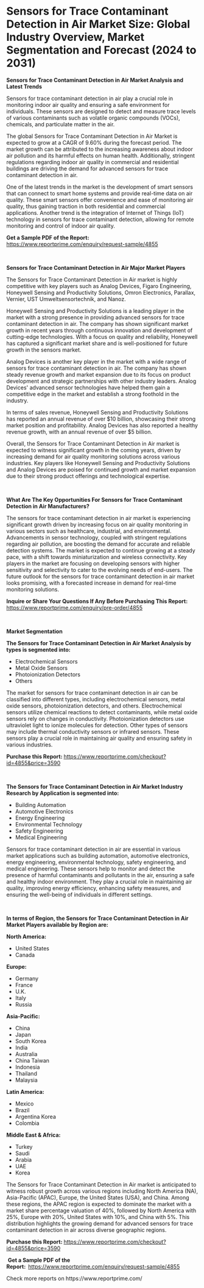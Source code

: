 <p><h1>Sensors for Trace Contaminant Detection in Air Market Size: Global Industry Overview, Market Segmentation and Forecast (2024 to 2031)</h1></p><p><strong>Sensors for Trace Contaminant Detection in Air Market Analysis and Latest Trends</strong></p>
<p><p>Sensors for trace contaminant detection in air play a crucial role in monitoring indoor air quality and ensuring a safe environment for individuals. These sensors are designed to detect and measure trace levels of various contaminants such as volatile organic compounds (VOCs), chemicals, and particulate matter in the air.</p><p>The global Sensors for Trace Contaminant Detection in Air Market is expected to grow at a CAGR of 9.60% during the forecast period. The market growth can be attributed to the increasing awareness about indoor air pollution and its harmful effects on human health. Additionally, stringent regulations regarding indoor air quality in commercial and residential buildings are driving the demand for advanced sensors for trace contaminant detection in air.</p><p>One of the latest trends in the market is the development of smart sensors that can connect to smart home systems and provide real-time data on air quality. These smart sensors offer convenience and ease of monitoring air quality, thus gaining traction in both residential and commercial applications. Another trend is the integration of Internet of Things (IoT) technology in sensors for trace contaminant detection, allowing for remote monitoring and control of indoor air quality.</p></p>
<p><strong>Get a Sample PDF of the Report:&nbsp;</strong> <a href="https://www.reportprime.com/enquiry/request-sample/4855">https://www.reportprime.com/enquiry/request-sample/4855</a></p>
<p>&nbsp;</p>
<p><strong>Sensors for Trace Contaminant Detection in Air Major Market Players</strong></p>
<p><p>The Sensors for Trace Contaminant Detection in Air market is highly competitive with key players such as Analog Devices, Figaro Engineering, Honeywell Sensing and Productivity Solutions, Omron Electronics, Parallax, Vernier, UST Umweltsensortechnik, and Nanoz. </p><p>Honeywell Sensing and Productivity Solutions is a leading player in the market with a strong presence in providing advanced sensors for trace contaminant detection in air. The company has shown significant market growth in recent years through continuous innovation and development of cutting-edge technologies. With a focus on quality and reliability, Honeywell has captured a significant market share and is well-positioned for future growth in the sensors market. </p><p>Analog Devices is another key player in the market with a wide range of sensors for trace contaminant detection in air. The company has shown steady revenue growth and market expansion due to its focus on product development and strategic partnerships with other industry leaders. Analog Devices' advanced sensor technologies have helped them gain a competitive edge in the market and establish a strong foothold in the industry.</p><p>In terms of sales revenue, Honeywell Sensing and Productivity Solutions has reported an annual revenue of over $10 billion, showcasing their strong market position and profitability. Analog Devices has also reported a healthy revenue growth, with an annual revenue of over $5 billion.</p><p>Overall, the Sensors for Trace Contaminant Detection in Air market is expected to witness significant growth in the coming years, driven by increasing demand for air quality monitoring solutions across various industries. Key players like Honeywell Sensing and Productivity Solutions and Analog Devices are poised for continued growth and market expansion due to their strong product offerings and technological expertise.</p></p>
<p>&nbsp;</p>
<p><strong>What Are The Key Opportunities For Sensors for Trace Contaminant Detection in Air Manufacturers?</strong></p>
<p><p>The sensors for trace contaminant detection in air market is experiencing significant growth driven by increasing focus on air quality monitoring in various sectors such as healthcare, industrial, and environmental. Advancements in sensor technology, coupled with stringent regulations regarding air pollution, are boosting the demand for accurate and reliable detection systems. The market is expected to continue growing at a steady pace, with a shift towards miniaturization and wireless connectivity. Key players in the market are focusing on developing sensors with higher sensitivity and selectivity to cater to the evolving needs of end-users. The future outlook for the sensors for trace contaminant detection in air market looks promising, with a forecasted increase in demand for real-time monitoring solutions.</p></p>
<p><strong>Inquire or Share Your Questions If Any Before Purchasing This Report:</strong> <a href="https://www.reportprime.com/enquiry/pre-order/4855">https://www.reportprime.com/enquiry/pre-order/4855</a></p>
<p>&nbsp;</p>
<p><strong>Market Segmentation</strong></p>
<p><strong>The Sensors for Trace Contaminant Detection in Air Market Analysis by types is segmented into:</strong></p>
<p><ul><li>Electrochemical Sensors</li><li>Metal Oxide Sensors</li><li>Photoionization Detectors</li><li>Others</li></ul></p>
<p><p>The market for sensors for trace contaminant detection in air can be classified into different types, including electrochemical sensors, metal oxide sensors, photoionization detectors, and others. Electrochemical sensors utilize chemical reactions to detect contaminants, while metal oxide sensors rely on changes in conductivity. Photoionization detectors use ultraviolet light to ionize molecules for detection. Other types of sensors may include thermal conductivity sensors or infrared sensors. These sensors play a crucial role in maintaining air quality and ensuring safety in various industries.</p></p>
<p><strong>Purchase this Report:&nbsp;</strong><a href="https://www.reportprime.com/checkout?id=4855&price=3590">https://www.reportprime.com/checkout?id=4855&price=3590</a></p>
<p>&nbsp;</p>
<p><strong>The Sensors for Trace Contaminant Detection in Air Market Industry Research by Application is segmented into:</strong></p>
<p><ul><li>Building Automation</li><li>Automotive Electronics</li><li>Energy Engineering</li><li>Environmental Technology</li><li>Safety Engineering</li><li>Medical Engineering</li></ul></p>
<p><p>Sensors for trace contaminant detection in air are essential in various market applications such as building automation, automotive electronics, energy engineering, environmental technology, safety engineering, and medical engineering. These sensors help to monitor and detect the presence of harmful contaminants and pollutants in the air, ensuring a safe and healthy indoor environment. They play a crucial role in maintaining air quality, improving energy efficiency, enhancing safety measures, and ensuring the well-being of individuals in different settings.</p></p>
<p>&nbsp;</p>
<p><strong>In terms of Region, the Sensors for Trace Contaminant Detection in Air Market Players available by Region are:</strong></p>
<p>
    <p> <strong> North America: </strong>
        <ul>
            <li>United States</li>
            <li>Canada</li>
        </ul>
        </p> 
    <p> <strong> Europe: </strong>
        <ul>
            <li>Germany</li>
            <li>France</li>
            <li>U.K.</li>
            <li>Italy</li>
            <li>Russia</li>
        </ul>
        </p> 
    <p> <strong> Asia-Pacific: </strong>
        <ul>
            <li>China</li>
            <li>Japan</li>
            <li>South Korea</li>
            <li>India</li>
            <li>Australia</li>
            <li>China Taiwan</li>
            <li>Indonesia</li>
            <li>Thailand</li>
            <li>Malaysia</li>
        </ul>
        </p> 
    <p> <strong> Latin America: </strong>
        <ul>
            <li>Mexico</li>
            <li>Brazil</li>
            <li>Argentina Korea</li>
            <li>Colombia</li>
        </ul>
        </p> 
    <p> <strong> Middle East & Africa: </strong>
        <ul>
            <li>Turkey</li>
            <li>Saudi</li>
            <li>Arabia</li>
            <li>UAE</li>
            <li>Korea</li>
        </ul>
    </p>
    </p>
<p><p>The Sensors for Trace Contaminant Detection in Air market is anticipated to witness robust growth across various regions including North America (NA), Asia-Pacific (APAC), Europe, the United States (USA), and China. Among these regions, the APAC region is expected to dominate the market with a market share percentage valuation of 40%, followed by North America with 25%, Europe with 20%, United States with 10%, and China with 5%. This distribution highlights the growing demand for advanced sensors for trace contaminant detection in air across diverse geographic regions.</p></p>
<p><strong>Purchase this Report: </strong><a href="https://www.reportprime.com/checkout?id=4855&price=3590">https://www.reportprime.com/checkout?id=4855&price=3590</a></p>
<p>&nbsp;<strong>Get a Sample PDF of the Report:&nbsp;&nbsp;</strong><a href="https://www.reportprime.com/enquiry/request-sample/4855">https://www.reportprime.com/enquiry/request-sample/4855</a></p>
<p><strong></strong></p>
<p>Check more reports on https://www.reportprime.com/</p>
